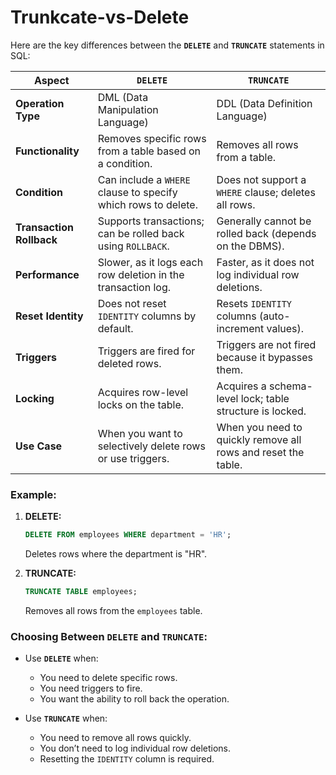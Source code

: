 # Trunkcate-vs-Delete


Here are the key differences between the **`DELETE`** and **`TRUNCATE`** statements in SQL:

| **Aspect**                | **`DELETE`**                                                   | **`TRUNCATE`**                                               |
|---------------------------|---------------------------------------------------------------|------------------------------------------------------------|
| **Operation Type**        | DML (Data Manipulation Language)                               | DDL (Data Definition Language)                             |
| **Functionality**         | Removes specific rows from a table based on a condition.       | Removes all rows from a table.                             |
| **Condition**             | Can include a `WHERE` clause to specify which rows to delete.  | Does not support a `WHERE` clause; deletes all rows.       |
| **Transaction Rollback**  | Supports transactions; can be rolled back using `ROLLBACK`.    | Generally cannot be rolled back (depends on the DBMS).     |
| **Performance**           | Slower, as it logs each row deletion in the transaction log.   | Faster, as it does not log individual row deletions.       |
| **Reset Identity**        | Does not reset `IDENTITY` columns by default.                  | Resets `IDENTITY` columns (auto-increment values).         |
| **Triggers**              | Triggers are fired for deleted rows.                          | Triggers are not fired because it bypasses them.           |
| **Locking**               | Acquires row-level locks on the table.                        | Acquires a schema-level lock; table structure is locked.   |
| **Use Case**              | When you want to selectively delete rows or use triggers.     | When you need to quickly remove all rows and reset the table. |

### Example:

1. **DELETE:**
   ```sql
   DELETE FROM employees WHERE department = 'HR';
   ```
   Deletes rows where the department is "HR".

2. **TRUNCATE:**
   ```sql
   TRUNCATE TABLE employees;
   ```
   Removes all rows from the `employees` table.

### Choosing Between `DELETE` and `TRUNCATE`:
- Use **`DELETE`** when:
  - You need to delete specific rows.
  - You need triggers to fire.
  - You want the ability to roll back the operation.

- Use **`TRUNCATE`** when:
  - You need to remove all rows quickly.
  - You don’t need to log individual row deletions.
  - Resetting the `IDENTITY` column is required.
